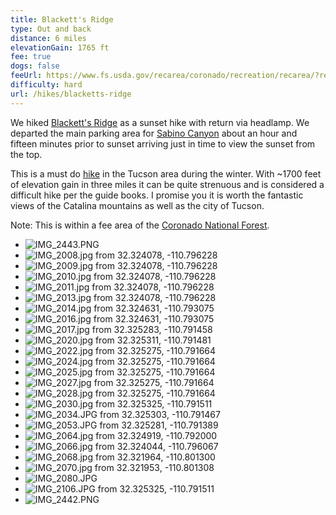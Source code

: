 ```yaml
---
title: Blackett's Ridge
type: Out and back
distance: 6 miles
elevationGain: 1765 ft
fee: true
dogs: false
feeUrl: https://www.fs.usda.gov/recarea/coronado/recreation/recarea/?recid=80532
difficulty: hard
url: /hikes/blacketts-ridge
---
```


We hiked [Blackett's Ridge](https://www.alltrails.com/trail/us/arizona/blacketts-ridge-trail) as a sunset hike with return via headlamp. We departed the main parking area for [Sabino Canyon](https://www.fs.usda.gov/recarea/coronado/recarea/?recid=80532) about an hour and fifteen minutes prior to sunset arriving just in time to view the sunset from the top.

This is a must do [hike](https://www.arizonahighways.com/explore/hiking/blacketts-ridge-trail) in the Tucson area during the winter. With ~1700 feet of elevation gain in three miles it can be quite strenuous and is considered a difficult hike per the guide books. I promise you it is worth the fantastic views of the Catalina mountains as well as the city of Tucson.

Note: This is within a fee area of the [Coronado National Forest](https://www.fs.usda.gov/recarea/coronado/recarea/?recid=80532).

<mapbox-map></mapbox-map>

- ![IMG_2443.PNG](https://imagedelivery.net/jUwSKjsiLWz8U8lfkVW6uQ/ab83f9c3-c701-4fa5-cfeb-a6f877994700/330width)
- ![IMG_2008.jpg from 32.324078, -110.796228](https://imagedelivery.net/jUwSKjsiLWz8U8lfkVW6uQ/d9511057-c4f5-4540-53a5-ad69b1abfc00/330width)
- ![IMG_2009.jpg from 32.324078, -110.796228](https://imagedelivery.net/jUwSKjsiLWz8U8lfkVW6uQ/51c0eca0-d593-4b08-970a-17e8b3ec0700/330width)
- ![IMG_2010.jpg from 32.324078, -110.796228](https://imagedelivery.net/jUwSKjsiLWz8U8lfkVW6uQ/5778f5dc-ea49-4edf-fa4a-7a4306a09200/330width)
- ![IMG_2011.jpg from 32.324078, -110.796228](https://imagedelivery.net/jUwSKjsiLWz8U8lfkVW6uQ/d2e16369-9602-408b-6d3e-0f83310dad00/330width)
- ![IMG_2013.jpg from 32.324078, -110.796228](https://imagedelivery.net/jUwSKjsiLWz8U8lfkVW6uQ/fa0f2c68-9fa9-43e8-1315-7ca83292af00/330width)
- ![IMG_2014.jpg from 32.324631, -110.793075](https://imagedelivery.net/jUwSKjsiLWz8U8lfkVW6uQ/d3596af7-515f-4f8c-5705-fd226b0c1c00/330width)
- ![IMG_2016.jpg from 32.324631, -110.793075](https://imagedelivery.net/jUwSKjsiLWz8U8lfkVW6uQ/a1be0718-1e98-4253-b367-3656fa633c00/330width)
- ![IMG_2017.jpg from 32.325283, -110.791458](https://imagedelivery.net/jUwSKjsiLWz8U8lfkVW6uQ/c25f1bf8-7a99-4b71-7d0c-9f138613c800/330width)
- ![IMG_2020.jpg from 32.325311, -110.791481](https://imagedelivery.net/jUwSKjsiLWz8U8lfkVW6uQ/dacef11e-5ae7-435f-82dd-fdefd1ced900/330width)
- ![IMG_2022.jpg from 32.325275, -110.791664](https://imagedelivery.net/jUwSKjsiLWz8U8lfkVW6uQ/1be6c2bb-9f59-49fd-0085-3b902896b200/330width)
- ![IMG_2024.jpg from 32.325275, -110.791664](https://imagedelivery.net/jUwSKjsiLWz8U8lfkVW6uQ/036a5034-e947-4709-224e-e92bf94a6800/330width)
- ![IMG_2025.jpg from 32.325275, -110.791664](https://imagedelivery.net/jUwSKjsiLWz8U8lfkVW6uQ/00df5091-c9a6-48a6-5188-9329ea886500/330width)
- ![IMG_2027.jpg from 32.325275, -110.791664](https://imagedelivery.net/jUwSKjsiLWz8U8lfkVW6uQ/4e7db857-f392-441c-5c24-188b688f6800/330width)
- ![IMG_2028.jpg from 32.325275, -110.791664](https://imagedelivery.net/jUwSKjsiLWz8U8lfkVW6uQ/05cb2ad7-d0cd-40ef-ea0c-6e30124af700/330width)
- ![IMG_2030.jpg from 32.325325, -110.791511](https://imagedelivery.net/jUwSKjsiLWz8U8lfkVW6uQ/7b16c8a7-1fbd-44bd-ac56-70376869d400/330width)
- ![IMG_2034.JPG from 32.325303, -110.791467](https://imagedelivery.net/jUwSKjsiLWz8U8lfkVW6uQ/76895535-086c-496c-d5c8-641ea5dc9500/330width)
- ![IMG_2053.JPG from 32.325281, -110.791389](https://imagedelivery.net/jUwSKjsiLWz8U8lfkVW6uQ/b5f140ee-434f-423f-a8bf-018ef61a4a00/330width)
- ![IMG_2064.jpg from 32.324919, -110.792000](https://imagedelivery.net/jUwSKjsiLWz8U8lfkVW6uQ/0cb7cd29-bef7-4bf5-c245-9f2cf99c2600/330width)
- ![IMG_2066.jpg from 32.324044, -110.796067](https://imagedelivery.net/jUwSKjsiLWz8U8lfkVW6uQ/c229639c-e5ae-4674-96b0-b8f7b5968c00/330width)
- ![IMG_2068.jpg from 32.321964, -110.801300](https://imagedelivery.net/jUwSKjsiLWz8U8lfkVW6uQ/6e190b3f-cc72-4c58-c013-7443c8bc1900/330width)
- ![IMG_2070.jpg from 32.321953, -110.801308](https://imagedelivery.net/jUwSKjsiLWz8U8lfkVW6uQ/86bc8a33-c138-4330-1706-317693ae3900/330width)
- ![IMG_2080.JPG](https://imagedelivery.net/jUwSKjsiLWz8U8lfkVW6uQ/8e876bc1-79ce-4362-5aa1-a481dde96700/330width)
- ![IMG_2106.JPG from 32.325325, -110.791511](https://imagedelivery.net/jUwSKjsiLWz8U8lfkVW6uQ/8cf74243-d7cb-4f28-761b-7baf2861c800/330width)
- ![IMG_2442.PNG](https://imagedelivery.net/jUwSKjsiLWz8U8lfkVW6uQ/cc996e50-2dfa-4ac0-62ea-902997669a00/330width)
